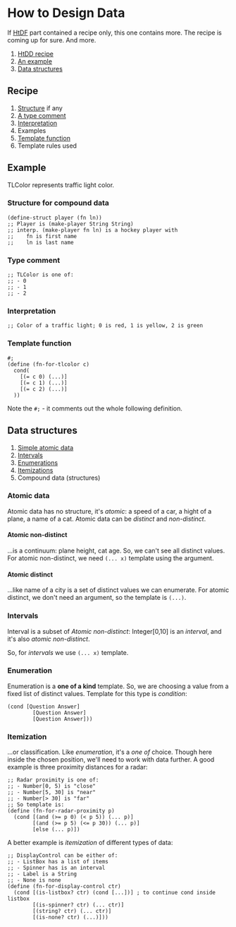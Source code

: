 # How to Design Data
If [HtDF](HtDF.md) part contained a recipe only, this one contains more.
The recipe is coming up for sure. And more.
1. [HtDD recipe](#recipe)
2. [An example](#example)
3. [Data structures](#data-structures)

## Recipe

1. [Structure](#structure-for-compound-data) if any
2. [A type comment](#type-comment)
3. [Interpretation](#interpretation)
4. Examples
5. [Template function](#template-function)
6. Template rules used

## Example
TLColor represents traffic light color.

### Structure for compound data
```racket
(define-struct player (fn ln))
;; Player is (make-player String String)
;; interp. (make-player fn ln) is a hockey player with
;;    fn is first name
;;    ln is last name
```
### Type comment
```racket
;; TLColor is one of:
;; - 0
;; - 1
;; - 2
```

### Interpretation
```racket
;; Color of a traffic light; 0 is red, 1 is yellow, 2 is green
```

### Template function
```racket
#;
(define (fn-for-tlcolor c)
  cond(
    [(= c 0) (...)]
    [(= c 1) (...)]
    [(= c 2) (...)]
  ))
```
Note the `#;` - it comments out the whole following definition.

## Data structures
1. [Simple atomic data](#atomic-data)
2. [Intervals](#intervals)
3. [Enumerations](#enumeration)
4. [Itemizations](#itemization)
5. Compound data (structures) 

### Atomic data
Atomic data has no structure, it's _atomic_: a speed of a car, a hight of a plane, a name of a cat.
Atomic data can be _distinct_ and _non-distinct_.
#### Atomic non-distinct
...is a continuum: plane height, cat age. So, we can't see all distinct values.
For atomic non-distinct, we need `(... x)` template using the argument.

#### Atomic distinct
...like name of a city is a set of distinct values we can enumerate. 
For atomic distinct, we don't need an argument, so the template is `(...)`.

### Intervals
Interval is a subset of _Atomic non-distinct_: Integer[0,10] is an _interval_, and it's also _atomic non-distinct_.

So, for _intervals_ we use `(... x)` template.

### Enumeration
Enumeration is a **one of a kind** template.
So, we are choosing a value from a fixed list of distinct values.
Template for this type is _condition_:

```racket
(cond [Question Answer]
        [Question Answer]
        [Question Answer]))
```

### Itemization
...or classification. 
Like _enumeration_, it's a _one of_ choice. 
Though here inside the chosen position, we'll need to work with data further.
A good example is three proximity distances for a radar:

```racket
;; Radar proximity is one of:
;; - Number[0, 5) is "close"
;; - Number[5, 30] is "near"
;; - Number[> 30] is "far"
;; So template is:
(define (fn-for-radar-proximity p)
  (cond [(and (>= p 0) (< p 5)) (... p)]
        [(and (>= p 5) (<= p 30)) (... p)]
        [else (... p)])
```

A better example is _itemization_ of different types of data:
```racket
;; DisplayControl can be either of:
;; - ListBox has a list of items
;; - Spinner has is an interval
;; - Label is a String
;; - None is none
(define (fn-for-display-control ctr)
  (cond [(is-listbox? ctr) (cond [...])] ; to continue cond inside listbox
        [(is-spinner? ctr) (... ctr)]
        [(string? ctr) (... ctr)]
        [(is-none? ctr) (...)]))
```

